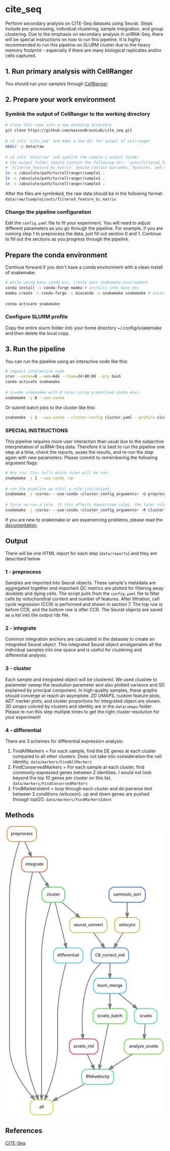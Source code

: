 # cite_seq

Perform secondary analysis on CITE-Seq datasets using Seurat. Steps include pre-processing, individual clustering, sample integration, and group clustering. Due to the emphasis on secondary analysis in scRNA-Seq, there will be special instructions on how to run this pipeline. It is highly recommended to run this pipeline on SLURM cluster due to the heavy memory footprint - especially if there are many biological replicates and/or cells captured.

## 1. Run primary analysis with CellRanger

You should run your samples through [CellRanger](https://support.10xgenomics.com/single-cell-gene-expression/software/pipelines/latest/using/count)

## 2. Prepare your work environment

### Symlink the output of CellRanger to the working directory

```bash
# clone this repo into a new workding directory
git clone https://github.com/maxsonBraunLab/cite_seq.git

# cd into 'cite_seq' and make a new dir for output of cellranger
mkdir -p data/raw

# cd into 'data/raw' and symlink the sample's output folder
# the output folder should contain the following dir: `outs/filtered_feature_bc_matrix`
# `filtered_feature_bc_matrix` should contain barcodes, features, and matrix file.
ln -s /absolute/path/to/cellranger/sample1 .
ln -s /absolute/path/to/cellranger/sample2 .
ln -s /absolute/path/to/cellranger/sample3 .
```

After the files are symlinked, the raw data should be in the following format: `data/raw/{sample}/outs/filtered_feature_bc_matrix`

### Change the pipeline configuration

Edit the `config.yaml` file to fit your experiment. You will need to adjust different parameters as you go through the pipeline. For example, if you are running step 1 to preprocess the data, just fill out section 0 and 1. Continue to fill out the sections as you progress through the pipeline.

## Prepare the conda environment

Continue forward if you don't have a conda environment with a clean install of snakemake.

```bash
# while using base conda env, create your snakemake environment
conda install -c conda-forge mamba # installs into base env
mamba create -c conda-forge -c bioconda -n snakemake snakemake # installs snakemake into new env

conda activate snakemake
```

### Configure SLURM profile

Copy the entire slurm folder into your home directory ~/.config/snakemake and then delete the local copy.

## 3. Run the pipeline

You can run the pipeline using an interactive node like this:

```bash
# request interactive node
srun --cores=8 --mem=64G --time=24:00:00 --pty bash
conda activate snakemake

# invoke snakemake with 8 cores using predefined conda envs.
snakemake -j 8 --use-conda
```

Or submit batch jobs to the cluster like this:

```bash
snakemake -j 1 --use-conda --cluster-config cluster.yaml --profile slurm
```

### **SPECIAL INSTRUCTIONS**

This pipeline requires more user interaction than usual due to the subjective interpretation of scRNA-Seq data. Therefore it is best to run the pipeline one step at a time, check the reports, asses the results, and re-run the step again with new parameters. Please commit to remembering the following argument flags:

```bash
# dry run. this tells which rules will be run.
snakemake -j 1 --use-conda -np

# run the pipeline up until a rule (inclusive).
snakemake -j <cores> --use-conda <cluster_config_arguments> -U preprocess

# force re-run a rule. If this affects downstream rules, the later rules will be re-run again.
snakemake -j <cores> --use-conda <cluster_config_arguments> -R cluster
```

If you are new to snakemake or are experiencing problems, please read the [documentation](https://snakemake.readthedocs.io/en/stable/).

## Output

There will be one HTML report for each step (`data/reports`) and they are described below.

### 1 - preprocess

Samples are imported into Seurat objects. These sample's metadata are aggregated together and important QC metrics are plotted for filtering away doublets and dying cells. The script pulls from the `config.yaml` file to filter cells by mitochondrial content and number of features. After filtration, cell cycle regression (CCR) is performed and shown in section 7. The top row is before CCR, and the bottom row is after CCR. The Seurat objects are saved as a list into the output rds file.

### 2 - integrate

Common integration anchors are calculated in the datasets to create an integrated Seurat object. This integrated Seurat object amalgamates all the individual samples into one space and is useful for clustering and differential analysis.

### 3 - cluster

Each sample and integrated object will be clustered. We used clustree to parameter sweep the resolution parameter and also plotted variance and SD explained by principal component. In high-quality samples, these graphs should converge or reach an asymptote. 2D UMAPS, custom feature plots, ADT marker plots, and cluster proportions for integrated object are shown. 3D umaps colored by clusters and identity are in the `data/umaps` folder. Please re-run this step multiple times to get the right cluster resolution for your experiment!

### 4 - differential

There are 3 schemes for differential expression analysis:

1. FindAllMarkers = For each sample, find the DE genes at each cluster compared to all other clusters. Does not take into consideration the cell identity. `data/markers/FindAllMarkers`
2. FindConservedMarkers = For each sample at each cluster, find commonly-expressed genes between 2 identities. I would not look beyond the top 10 genes per cluster on this list. `data/markers/FindConservedMarkers`
3. FindMarkersIdent = loop through each cluster and do pairwise test between 2 conditions (wilcoxon). up and down genes are pushed through topGO. `data/markers/FindMarkersIdent`

## Methods

![method_rulegraph](rulegraph.svg)

## References

[CITE-Seq](https://www.nature.com/articles/nmeth.4380)
